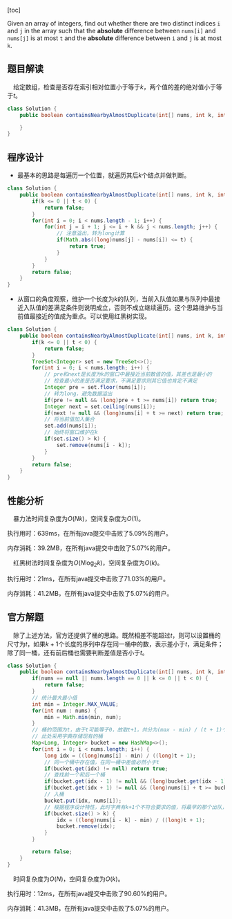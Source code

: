 [toc]

Given an array of integers, find out whether there are two distinct indices `i` and `j` in the array such that the **absolute** difference between `nums[i]` and `nums[j]` is at most `t` and the **absolute** difference between `i` and `j` is at most `k`.



## 题目解读

&emsp;给定数组，检查是否存在索引相对位置小于等于$k$，两个值的差的绝对值小于等于$t$。

```java
class Solution {
    public boolean containsNearbyAlmostDuplicate(int[] nums, int k, int t) {

    }
}
```

## 程序设计

* 最基本的思路是每遍历一个位置，就遍历其后$k$个结点并做判断。

```java
class Solution {
    public boolean containsNearbyAlmostDuplicate(int[] nums, int k, int t) {
        if(k <= 0 || t < 0) {
            return false;
        }
        for(int i = 0; i < nums.length - 1; i++) {
            for(int j = i + 1; j <= i + k && j < nums.length; j++) {
                // 注意溢出，转为long计算
                if(Math.abs((long)nums[j] - nums[i]) <= t) {
                    return true;
                }
            }
        }
        return false;
    }
}
```

* 从窗口的角度观察，维护一个长度为$k$的队列，当前入队值如果与队列中最接近入队值的差满足条件则说明成立，否则不成立继续遍历。这个思路维护与当前值最接近的值成为重点。可以使用红黑树实现。

```java
class Solution {
    public boolean containsNearbyAlmostDuplicate(int[] nums, int k, int t) {
        if(k <= 0 || t < 0) {
            return false;
        }
        TreeSet<Integer> set = new TreeSet<>();
        for(int i = 0; i < nums.length; i++) {
            // pre和next是长度为k的窗口中最接近当前数值的值，其差也是最小的
            // 检查最小的差是否满足要求，不满足要求则其它值也肯定不满足
            Integer pre = set.floor(nums[i]);
            // 转为long，避免数据溢出
            if(pre != null && (long)pre + t >= nums[i]) return true;
            Integer next = set.ceiling(nums[i]);
            if(next != null && (long)nums[i] + t >= next) return true;
            // 将当前值加入集合
            set.add(nums[i]);
            // 始终将窗口维护在k
            if(set.size() > k) {
                set.remove(nums[i - k]);
            }
        }
        return false;
    }
}
```

## 性能分析

&emsp;暴力法时间复杂度为$O(Nk)$，空间复杂度为$O(1)$。

执行用时：639ms，在所有java提交中击败了5.09%的用户。

内存消耗：39.2MB，在所有java提交中击败了5.07%的用户。

&emsp;红黑树法时间复杂度为$O(N\log_2k)$，空间复杂度为$O(k)$。

执行用时：21ms，在所有java提交中击败了71.03%的用户。

内存消耗：41.2MB，在所有java提交中击败了5.07%的用户。

## 官方解题

&emsp;除了上述方法，官方还提供了桶的思路。既然相差不能超过$t$，则可以设置桶的尺寸为$t$，如果$k+1$个长度的序列中存在同一桶中的数，表示差小于$t$，满足条件；除了同一桶，还有前后桶也需要判断差值是否小于$t$。

```java
class Solution {
    public boolean containsNearbyAlmostDuplicate(int[] nums, int k, int t) {
        if(nums == null || nums.length == 0 || k <= 0 || t < 0) {
            return false;
        }
        // 统计最大最小值
        int min = Integer.MAX_VALUE;
        for(int num : nums) {
            min = Math.min(min, num);
        }
        // 桶的范围为t，由于t可能等于0，故取t+1，共分为(max - min) / (t + 1)个桶
        // 此处采用字典存储现有的桶
        Map<Long, Integer> bucket = new HashMap<>();
        for(int i = 0; i < nums.length; i++) {
            long idx = ((long)nums[i] - min) / ((long)t + 1);
            // 同一个桶中存在值，在同一桶中差值必然小于t
            if(bucket.get(idx) != null) return true;
            // 查找前一个和后一个桶
            if(bucket.get(idx - 1) != null && (long)bucket.get(idx - 1) + t >= nums[i]) return true;
            if(bucket.get(idx + 1) != null && (long)nums[i] + t >= bucket.get(idx + 1)) return true;
            // 入桶
            bucket.put(idx, nums[i]);
            // 根据程序设计特性，此时字典有k+1个不符合要求的值，将最早的那个出队，为下一个值进队做准备
            if(bucket.size() > k) {
                idx = ((long)nums[i - k] - min) / ((long)t + 1);
                bucket.remove(idx);
            }
        }

        return false;
    }
}
```

&emsp;时间复杂度为$O(N)$，空间复杂度为$O(k)$。

执行用时：12ms，在所有java提交中击败了90.60%的用户。

内存消耗：41.3MB，在所有java提交中击败了5.07%的用户。